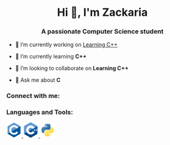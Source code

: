 <h1 align="center">Hi 👋, I'm Zackaria</h1>
<h3 align="center">A passionate Computer Science student</h3>

- 🔭 I’m currently working on [Learning C++](https://github.com/24Zack/Learning-Cplusplus)

- 🌱 I’m currently learning **C++**

- 👯 I’m looking to collaborate on **Learning C++**

- 💬 Ask me about **C**

<h3 align="left">Connect with me:</h3>
<p align="left">
</p>

<h3 align="left">Languages and Tools:</h3>
<p align="left"> <a href="https://www.cprogramming.com/" target="_blank" rel="noreferrer"> <img src="https://raw.githubusercontent.com/devicons/devicon/master/icons/c/c-original.svg" alt="c" width="40" height="40"/> </a> <a href="https://www.w3schools.com/cpp/" target="_blank" rel="noreferrer"> <img src="https://raw.githubusercontent.com/devicons/devicon/master/icons/cplusplus/cplusplus-original.svg" alt="cplusplus" width="40" height="40"/> </a> <a href="https://www.python.org" target="_blank" rel="noreferrer"> <img src="https://raw.githubusercontent.com/devicons/devicon/master/icons/python/python-original.svg" alt="python" width="40" height="40"/> </a> </p>
